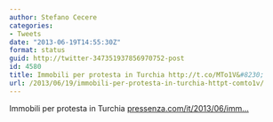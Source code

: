 ```yaml
---
author: Stefano Cecere
categories:
- Tweets
date: "2013-06-19T14:55:30Z"
format: status
guid: http://twitter-347351937856970752-post
id: 4580
title: Immobili per protesta in Turchia http://t.co/MTo1V&#8230;
url: /2013/06/19/immobili-per-protesta-in-turchia-httpt-comto1v/
---
```


Immobili per protesta in Turchia [pressenza.com/it/2013/06/imm…](http://www.pressenza.com/it/2013/06/immobili-per-protesta-in-turchia/)